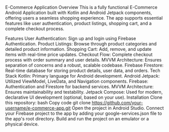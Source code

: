 E-Commerce Application
Overview
This is a fully functional E-Commerce Android Application built with Kotlin and Android Jetpack components, offering users a seamless shopping experience. The app supports essential features like user authentication, product listings, shopping cart, and a complete checkout process.

Features
User Authentication: Sign up and login using Firebase Authentication.
Product Listings: Browse through product categories and detailed product information.
Shopping Cart: Add, remove, and update items with real-time price updates.
Checkout Flow: Complete checkout process with order summary and user details.
MVVM Architecture: Ensures separation of concerns and a robust, scalable codebase.
Firebase Firestore: Real-time database for storing product details, user data, and orders.
Tech Stack
Kotlin: Primary language for Android development.
Android Jetpack: Utilized ViewModel, LiveData, and Navigation components.
Firebase: Authentication and Firestore for backend services.
MVVM Architecture: Ensures maintainability and testability.
Jetpack Compose: Used for modern, declarative UI development (optional, based on your use).
Installation
Clone this repository:
bash
Copy code
git clone https://github.com/your-username/e-commerce-app.git
Open the project in Android Studio.
Connect your Firebase project to the app by adding your google-services.json file to the app's root directory.
Build and run the project on an emulator or a physical device.
